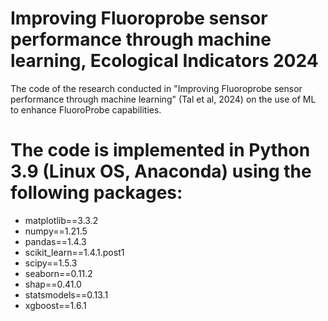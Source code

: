 # Improving Fluoroprobe sensor performance through machine learning, Ecological Indicators 2024
The code of the research conducted in "Improving Fluoroprobe sensor performance through machine learning" (Tal et al, 2024) on the use of ML to enhance FluoroProbe capabilities.

# The code is implemented in Python 3.9 (Linux OS, Anaconda) using the following packages:
* matplotlib==3.3.2
* numpy==1.21.5
* pandas==1.4.3
* scikit_learn==1.4.1.post1
* scipy==1.5.3
* seaborn==0.11.2
* shap==0.41.0
* statsmodels==0.13.1
* xgboost==1.6.1
